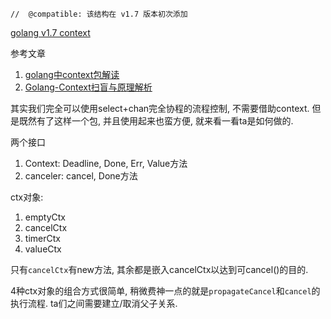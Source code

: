 ```
// 	@compatible: 该结构在 v1.7 版本初次添加
```

[golang v1.7 context](https://github.com/golang/go/tree/go1.7/src/context)

参考文章

1. [golang中context包解读](http://www.01happy.com/golang-context-reading/)
2. [Golang-Context扫盲与原理解析](https://www.cnblogs.com/yinbiao/p/15799341.html)

其实我们完全可以使用select+chan完全协程的流程控制, 不需要借助context. 但是既然有了这样一个包, 并且使用起来也蛮方便, 就来看一看ta是如何做的.

两个接口

1. Context: Deadline, Done, Err, Value方法
2. canceler: cancel, Done方法

ctx对象:

1. emptyCtx
2. cancelCtx
3. timerCtx
4. valueCtx

只有`cancelCtx`有new方法, 其余都是嵌入cancelCtx以达到可cancel()的目的.

4种ctx对象的组合方式很简单, 稍微费神一点的就是`propagateCancel`和`cancel`的执行流程. ta们之间需要建立/取消父子关系.
